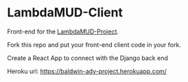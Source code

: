 # LambdaMUD-Client
Front-end for the [LambdaMUD-Project](https://github.com/LambdaSchool/LambdaMUD-Project).

Fork this repo and put your front-end client code in your fork.

Create a React App to connect with the Django back end

Heroku url:  https://baldwin-adv-project.herokuapp.com/

